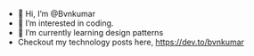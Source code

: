 - 👋 Hi, I’m @Bvnkumar
- 👀 I’m interested in coding.
- 🌱 I’m currently learning design patterns
- Checkout my technology posts here, https://dev.to/bvnkumar

<!---
Bvnkumar/Bvnkumar is a ✨ special ✨ repository because its `README.md` (this file) appears on your GitHub profile.
You can click the Preview link to take a look at your changes.
--->
